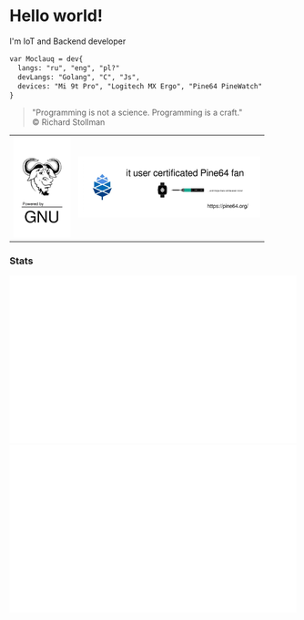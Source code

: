 # Hello world!
I'm IoT and Backend developer
```golang
var Moclauq = dev{
  langs: "ru", "eng", "pl?"
  devLangs: "Golang", "C", "Js",
  devices: "Mi 9t Pro", "Logitech MX Ergo", "Pine64 PineWatch"
}
```
> "Programming is not a science. Programming is a craft."<br>
> © Richard Stollman

<table>
<tr>
<td align="center" valign="middle"><img src="gnu.webp" alt="gnu" width="100"></td>
<td align="center" valign="middle"><img src="pine64.webp" alt="pine64" width="320"></td>
</tr>
</table>

### Stats
![Stats](https://raw.githubusercontent.com/moclauq/github-stats/master/generated/overview.svg#gh-dark-mode-only)
![](https://raw.githubusercontent.com/moclauq/github-stats/master/generated/languages.svg#gh-dark-mode-only)
